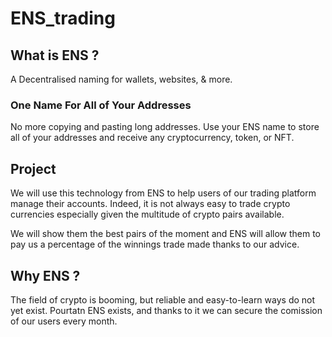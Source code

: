 # ENS_trading

## What is ENS ?  
A Decentralised naming for wallets, websites, & more.  

### One Name For All of Your Addresses  
No more copying and pasting long addresses. Use your ENS name to store all of your addresses and receive any cryptocurrency, token, or NFT.  

## Project
We will use this technology from ENS to help users of our trading platform manage their accounts. Indeed, it is not always easy to trade crypto currencies especially given the multitude of crypto pairs available.

We will show them the best pairs of the moment and ENS will allow them to pay us a percentage of the winnings trade made thanks to our advice.

## Why ENS ?  
The field of crypto is booming, but reliable and easy-to-learn ways do not yet exist. Pourtatn ENS exists, and thanks to it we can secure the comission of our users every month.    